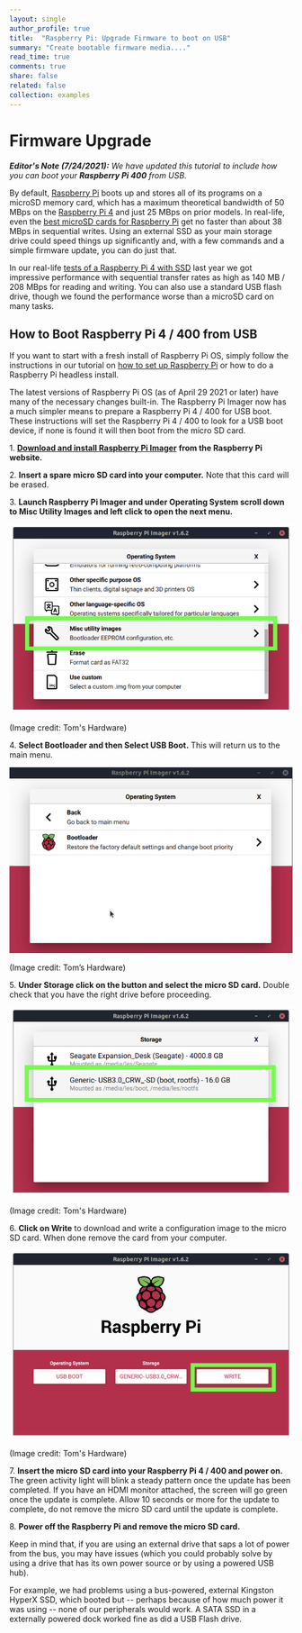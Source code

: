 ```yaml
---
layout: single
author_profile: true
title:  "Raspberry Pi: Upgrade Firmware to boot on USB"
summary: "Create bootable firmware media...."
read_time: true
comments: true
share: false
related: false
collection: examples
---
```

# Firmware Upgrade

***Editor's Note (7/24/2021):*** _We have updated this tutorial to include how you can boot your_ ***Raspberry Pi 400*** _from USB._

By default, [Raspberry Pi](https://www.tomshardware.com/news/raspberry-pi) boots up and stores all of its programs on a microSD memory card, which has a maximum theoretical bandwidth of 50 MBps on the [Raspberry Pi 4](https://www.tomshardware.com/reviews/raspberry-pi-4) and just 25 MBps on prior models. In real-life, even the [best microSD cards for Raspberry Pi](https://www.tomshardware.com/best-picks/raspberry-pi-microsd-cards) get no faster than about 38 MBps in sequential writes.  Using an external SSD as your main storage drive could speed things up significantly and, with a few commands and a simple firmware update, you can do just that.

In our real-life [tests of a Raspberry Pi 4 with SSD](https://www.tomshardware.com/news/raspberry-pi-4-ssd-test,39811.html) last year we got impressive performance with sequential transfer rates as high as 140 MB / 208 MBps for reading and writing. You can also use a standard USB flash drive, though we found the performance worse than a microSD card on many tasks.

## How to Boot Raspberry Pi 4 / 400 from USB

If you want to start with a fresh install of Raspberry Pi OS, simply follow the instructions in our tutorial on [how to set up Raspberry Pi](https://www.tomshardware.com/reviews/raspberry-pi-set-up-how-to,6029.html) or how to do a Raspberry Pi headless install.

The latest versions of Raspberry Pi OS (as of April 29 2021 or later) have many of the necessary changes built-in. The Raspberry Pi Imager now has a much simpler means to prepare a Raspberry Pi 4 / 400 for USB boot. These instructions will set the Raspberry Pi 4 / 400 to look for a USB boot device, if none is found it will then boot from the micro SD card.

1\. [**Download and install Raspberry Pi Imager**](https://www.raspberrypi.org/downloads/) **from the Raspberry Pi website.**

2\. **Insert a spare micro SD card into your computer.** Note that this card will be erased.

3\. **Launch Raspberry Pi Imager and under Operating System scroll down to Misc Utility Images and left click to open the next menu.**

![b6f9d7442734267ae0033855ba79076e.png](../assets/images/f4d127213a90496287a54b3c4fb198ab.png)

(Image credit: Tom's Hardware)

4\. **Select Bootloader and then Select USB Boot.** This will return us to the main menu.

![70511ddba6738aadf43a67ff3ca96c83.png](../assets/images/bcaf49f1621d499aa7f965c999a09dc6.png)

(Image credit: Tom’s Hardware)

5\. **Under Storage click on the button and select the micro SD card.** Double check that you have the right drive before proceeding.

![bcb28992785824b30990340ae123b96a.png](../assets/images/bcffa68eee3c4c938089e89a0f9fb698.png)

(Image credit: Tom's Hardware)

6\. **Click on Write** to download and write a configuration image to the micro SD card. When done remove the card from your computer.

![1de7a3bb32e7625103e92cb2e1e8c1d9.png](../assets/images/aa3f7524928e48d49db5d45cb9acd7f5.png)

(Image credit: Tom's Hardware)

7\. **Insert the micro SD card into your Raspberry Pi 4 / 400 and power on.** The green activity light will blink a steady pattern once the update has been completed. If you have an HDMI monitor attached, the screen will go green once the update is complete. Allow 10 seconds or more for the update to complete, do not remove the micro SD card until the update is complete.

8\. **Power off the Raspberry Pi and remove the micro SD card.**

Keep in mind that, if you are using an external drive that saps a lot of power from the bus, you may have issues (which you could probably solve by using a drive that has its own power source or by using a powered USB hub).

For example, we had problems using a bus-powered, external Kingston HyperX SSD, which booted but -- perhaps because of how much power it was using -- none of our peripherals would work. A SATA SSD in a externally powered dock worked fine as did a USB Flash drive.


